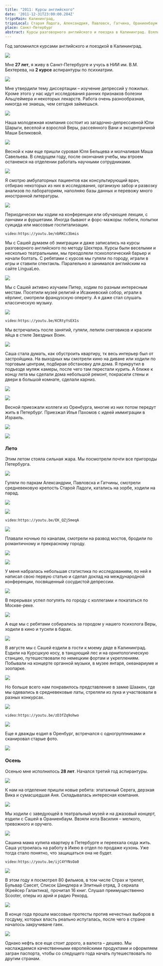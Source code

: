 ```yaml
---
title: "2011: Курсы английского"
date: '2011-12-31T23:00:00.284Z'
tripsMain: Калининград, 
tripsLocal: Старая Ладога, Александрия, Павловск, Гатчина, Ораниенбаум
place: Санкт-Петербург
abstract: Курсы разговорного английского и поездка в Калининград. Взяли кота, Саша устроилась в Икею.
---
```


Год запомнился курсами английского и поездкой в Калининград.

![](img/20110101_024040.jpg)

Мне **27 лет**, я живу в Санкт-Петербурге и учусь в НИИ им. В.М. Бехтерева, на **2 курсе** аспирантуры по психиатрии.

![](img/IMAG0991.jpg)

Мне утвердили тему диссертации &ndash; изучение депрессий у пожилых. Кроме этого у нас идут исследования ранних признаков болезни Альцгеймера и некоторых лекарств. Работа очень разнообразная, никогда не знаешь, чем сегодня займешься.

![](img/IMAG1541.jpg)

Наша молодежная компания состоит из загадочно-депрессивной Юли Шарыги, веселой и взрослой Веры, рассеянного Вани и эксцентричной Маши Беликовой. 

![](img/IMAG1708.jpg)

Весной к нам еще пришли суровая Юля Бельцева и молчаливая Маша Савельева. В следущем году, после окончания учебы, мы втроем останемся на отделении работать научными сотрудниками.

![](img/IMAG1564.jpg)

Я смотрю амбулаторных пациентов как консультирующий врач, отбираю некоторых из них в исследования, организую забор и развозку анализов по лабораториям, наполняю базы данных и перевожу много иностранной литературы. 

![](img/IMAG0666.jpg)

Периодически мы ходим на конференции или обучающие лекции, с ланчами и фуршетами. Иногда бывают и форс-мажоры: побеги, попытки суицида или массовые госпитализации.

`video:https://youtu.be/nbRKCc3bmis`

Мы с Сашей думаем об эмиграции и даже записались на курсы разговорного английского по методу Шехтера. Курсы были веселыми и несколько театральными, мы преодолели психологический барьер и начали болтать. С ребятами с курсов мы гуляли по городу, играли в игры и ставили спектакль. Паралельно я занимался английским на сайте LinguaLeo.

![](img/20110423_191839.jpg)

Мы с Сашей активно изучаем Питер, ходим по разным интересным местам. Посетили музей религий и Исакиевский собор, играли в кёрлинг, смотрели французскую оперету. А я даже стал слушать классическую музыку.

![](img/20110213_234015v.jpg)

`video:https://youtu.be/KCRtyYsEX1s`

Мы встречались после занятий, гуляли, лепили снеговиков и красили яйца в стиле Звездных Воин. 

![](img/20110309_163122v.jpg)

Саша стала думать, как обустроить квартиру, тк весь интерьер был от застройщика. На выходных мы смотрели кино на диване или ходили по торговым центрам, подбирая обстановку для дома. Я прикрутил в подъезде муляж камеры, после чего там перестали курить. А ближе к концу лета мы сделали дома небольшой ремонт, покрасили стены и двери в большой комнате, сделали карниз.

![](img/IMG_9775v.jpg)

![](img/IMG_9844.jpg)

Весной приезжали коллеги из Оренбурга, многие из них потом передут жить в Петербург. Приезжал Илья Пахомов с идеей иммиграции в Израиль. 

![](img/20110531_172428.jpg)

![](img/20110531_180614.jpg)


### Лето

Этим летом стояла сильная жара. Мы посмотрели почти все пригороды Петербурга.

![](img/20110523_235656.jpg)

Гуляли по паркам Александрии, Павловска и Гатчины, смотрели средневековую крепость Старой Ладоги, катались на зорбе, ходили на парад. 

![](img/20110522_192820vm.jpg)

![](img/20110630_224706.jpg)

`video:https://youtu.be/EK_QZj5meqA`

![](img/IMG_9004.jpg)

Плавали ночнью по каналам, смотрели на развод мостов, бродили по романтичному и прекрасному городу.

![](img/20110729_211227.jpg)

![](img/20110721_160859.jpg)

У меня набралась небольшая статистика по исследованиям, по ней я написал свою первую статью и сделал доклад на международной конференции, посвященный сосудистой депрессии. 

![](img/20110630_231130.jpg)

В перерывах успел погулять по городу с коллегами и покататься по Москве-реке.

![](img/20110629_001328.jpg)

А еще мы с ребятами собирались за городом у нашего психолога Веры, ходили в кино и тусили в барах.

![](img/IMAG1594.jpg)

В августе мы с Сашей ездили в гости к моему дяде в Калининград. Ездили на Курсшкую косу, в танцующий лес и на орнитологическую станцию, путешествовали по немецким фортам и укреплениям. Побывали на концерте органной музыки, в музее янтаря, океанариуме и зоопарке. 

![](img/20110811_234426.jpg)

Но больше всего нам понравилось представление в замке Шаакен, где мы одевались в средневековые латы, стреляли из лука и участвовали в разных конкурсах.

![](img/20110808_021536.jpg)

`video:https://youtu.be/zD3fZq9ohwo`

![](img/20110805_230532.jpg)

Еще я дважды ездил в Оренбург, встречался с одногруппниками и сканировал старые фото.

![](img/20110915_173658.jpg)


### Осень

Осенью мне исполнилось **28 лет**. Начался третий год аспирантуры.

![](img/20111002_154821.jpg)

К нам на отделение пришли новые ребята: эпатажный Серега, дерзкая Вика и сумасшедшая Аня. Складывалась интересная компания.

![](img/IMG_0476.jpg)

Мы ходили с заведующей в театральный музей и на джазовый концерт, ездили с Сашей в Ораниенбаум. Ввзяли кота Василия &ndash; мелкого, тревожного и оручего.

![](img/20120112_000320.jpg)

Сашина мама купила квартиру в Петербурге и переехала сюда жить. Саша устроилась на работу в Икею в отдел по продаже кухонь. Уже тогда стало понятно, что защищаться она не будет.

`video:https://youtu.be/ijC4YYNsOa0`

![](img/20111120_171918.jpg)

В этом году я посмотрел 80 фильмов, в том числе Страх и трепет, Бульвар Саесет, Список Шиндлера и Элитный отряд, 3 сериала (Крейсер Галактика), прочитал 16 книг. Слушал преимущественно Scooter, оперы из арий и радио Рекорд.

![](img/galaxy.jpg)

В конце года прошли массовые протесты против нечестных выборов в госдуму, которых власть реально испугалась, после чего в стране началось закручиване гаек.

![](img/v2011.jpg)

Однако нефть все еще стоит дорого, а валюта &ndash; дешево. Мы наслаждаемся качественными европейскими продуктами и оформляем загран паспорта, чтобы со следущего года начать путешествовать по другим странам.